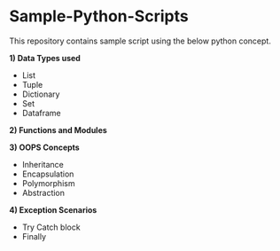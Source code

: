 # Sample-Python-Scripts

This repository contains sample script using the below python concept.</br>

<b>1) Data Types used</b>
* List
* Tuple
* Dictionary
* Set
* Dataframe

<b>2) Functions and Modules</b>

<b>3) OOPS Concepts</b>
* Inheritance
* Encapsulation
* Polymorphism
* Abstraction 

<b>4) Exception Scenarios</b>
* Try Catch block 
* Finally



